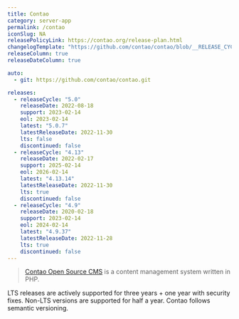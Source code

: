 ```yaml
---
title: Contao
category: server-app
permalink: /contao
iconSlug: NA
releasePolicyLink: https://contao.org/release-plan.html
changelogTemplate: "https://github.com/contao/contao/blob/__RELEASE_CYCLE__/CHANGELOG.md"
releaseColumn: true
releaseDateColumn: true

auto:
  - git: https://github.com/contao/contao.git

releases:
  - releaseCycle: "5.0"
    releaseDate: 2022-08-18
    support: 2023-02-14
    eol: 2023-02-14
    latest: "5.0.7"
    latestReleaseDate: 2022-11-30
    lts: false
    discontinued: false
  - releaseCycle: "4.13"
    releaseDate: 2022-02-17
    support: 2025-02-14
    eol: 2026-02-14
    latest: "4.13.14"
    latestReleaseDate: 2022-11-30
    lts: true
    discontinued: false
  - releaseCycle: "4.9"
    releaseDate: 2020-02-18
    support: 2023-02-14
    eol: 2024-02-14
    latest: "4.9.37"
    latestReleaseDate: 2022-11-28
    lts: true
    discontinued: false
---
```


> [Contao Open Source CMS](https://contao.org) is a content management system written in PHP.

LTS releases are actively supported for three years + one year with security fixes. Non-LTS versions are supported for half a year.
Contao follows semantic versioning.
